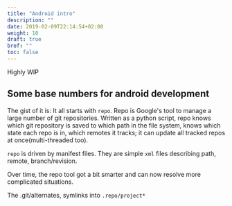 ```yaml
---
title: "Android intro"
description: ""
date: 2019-02-09T22:14:54+02:00
weight: 10
draft: true
bref: ""
toc: false
---
```


Highly WIP

## Some base numbers for android development
The gist of it is: It all starts with `repo`. Repo is Google's tool to manage a
large number of git repositories. Written as a python script, repo knows which
git repository is saved to which path in the file system, knows which state each
repo is in, which remotes it tracks; it can update all tracked repos at
once(multi-threaded too).

`repo` is driven by manifest files. They are simple `xml` files describing path,
remote, branch/revision.

Over time, the repo tool got a bit smarter and can now resolve more complicated
situations.

The .git/alternates, symlinks into `.repo/project*`
